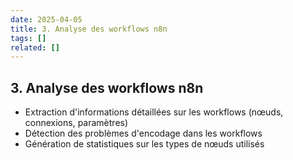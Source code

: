 ```yaml
---
date: 2025-04-05
title: 3. Analyse des workflows n8n
tags: []
related: []
---
```


## 3. Analyse des workflows n8n
- Extraction d'informations détaillées sur les workflows (nœuds, connexions, paramètres)
- Détection des problèmes d'encodage dans les workflows
- Génération de statistiques sur les types de nœuds utilisés

##
